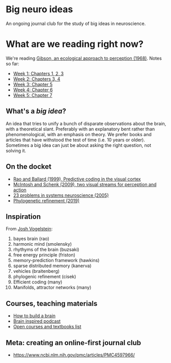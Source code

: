 # Big neuro ideas

An ongoing journal club for the study of big ideas in neuroscience. 

# What are we reading right now?

We're reading [Gibson, an ecological approach to perception (1968)](https://archive.org/details/pdfy-u5hmFOvOM2Civ4Gz/mode/2up). Notes so far:

* [Week 1: Chapters 1, 2, 3](gibson/notes.md)
* [Week 2: Chapters 3, 4](gibson/notes.md#chapters-3-and-4)
* [Week 3: Chapter 5](gibson/notes.md#chapter-5)
* [Week 4: Chapter 6](gibson/notes.md#chapter-6)
* [Week 5: Chapter 7](gibson/notes.md#chapter-7)


## What's a *big idea*?

An idea that tries to unify a bunch of disparate observations about the brain, with a theoretical slant. Preferably with an explanatory bent rather than phenomenological, with an emphasis on theory. We prefer books and articles that have withstood the test of time (i.e. 10 years or older). Sometimes a big idea can just be about asking the right question, not solving it.

## On the docket

* [Rao and Ballard (1999), Predictive coding in the visual cortex](https://www.ncbi.nlm.nih.gov/pubmed/10195184)
* [McIntosh and Schenk (2009), two visual streams for perception and action](https://www.ncbi.nlm.nih.gov/pubmed/19428404)
* [23 problems in systems neuroscience (2005)](https://www.amazon.com/23-Problems-Systems-Neuroscience-Computational/dp/0195148223/ref=sr_1_1?crid=3D60KCO1WQWXV)
* [Phylogenetic refinement (2019)](https://link.springer.com/article/10.3758/s13414-019-01760-1)

## Inspiration

From [Josh Vogelstein](https://twitter.com/neuro_data/status/1208251627884498944):

1. bayes brain (rao)
2. harmonic mind (smolensky)
3. rhythyms of the brain (buzsaki)
4. free energy principle (friston)
5. memory-prediction framework (hawkins)
6. sparse distributed memory (kanerva)
7. vehicles (braitenberg)
8. phylogenic refinement (cisek)
9. Efficient coding (many)
10. Manifolds, attractor networks (many)

## Courses, teaching materials

* [How to build a brain](https://humaninformationprocessing.com/teaching/)
* [Brain inspired podcast](https://braininspired.co/)
* [Open courses and textbooks list](https://github.com/asoplata/open-computational-neuroscience-resources)

## Meta: creating an online-first journal club

* https://www.ncbi.nlm.nih.gov/pmc/articles/PMC4597966/

